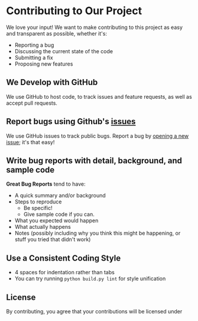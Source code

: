 # Contributing to Our Project

We love your input! We want to make contributing to this project as easy and transparent as possible, whether it's:

- Reporting a bug
- Discussing the current state of the code
- Submitting a fix
- Proposing new features

## We Develop with GitHub

We use GitHub to host code, to track issues and feature requests, as well as accept pull requests.

## Report bugs using Github's [issues](https://github.com/subodhjenasymbl/nebula-realtime-autopilot/issues)

We use GitHub issues to track public bugs. Report a bug by [opening a new issue](https://github.com/subodhjenasymbl/nebula-realtime-autopilot/issues/new); it's that easy!

## Write bug reports with detail, background, and sample code

**Great Bug Reports** tend to have:

- A quick summary and/or background
- Steps to reproduce
  - Be specific!
  - Give sample code if you can.
- What you expected would happen
- What actually happens
- Notes (possibly including why you think this might be happening, or stuff you tried that didn't work)

## Use a Consistent Coding Style

- 4 spaces for indentation rather than tabs
- You can try running `python build.py lint` for style unification

## License

By contributing, you agree that your contributions will be licensed under
